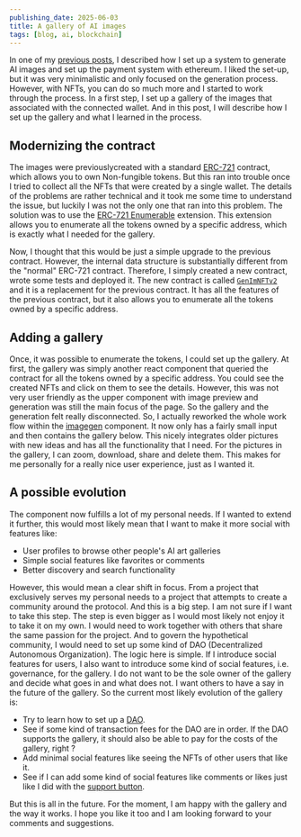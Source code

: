 ```yaml
---
publishing_date: 2025-06-03
title: A gallery of AI images
tags: [blog, ai, blockchain]
---
```


In one of my [previous posts](9), I described how I set up a system to generate AI images and set up the payment system with ethereum. I liked the set-up, but it was very minimalistic and only focused on the generation process. However, with NFTs, you can do so much more and I started to work through the process. In a first step, I set up a gallery of the images that associated with the connected wallet. And in this post, I will describe how I set up the gallery and what I learned in the process.

## Modernizing the contract

The images were previouslycreated with a standard [ERC-721](https://docs.openzeppelin.com/contracts/5.x/erc721) contract, which allows you to own Non-fungible tokens. But this ran into trouble once I tried to collect all the NFTs that were created by a single wallet. The details of the problems are rather technical and it took me some time to understand the issue, but luckily I was not the only one that ran into this problem. The solution was to use the [ERC-721 Enumerable](https://docs.openzeppelin.com/contracts/5.x/api/token/erc721#ERC721Enumerable) extension. This extension allows you to enumerate all the tokens owned by a specific address, which is exactly what I needed for the gallery.

Now, I thought that this would be just a simple upgrade to the previous contract. However, the internal data structure is substantially different from the "normal" ERC-721 contract. Therefore, I simply created a new contract, wrote some tests and deployed it. The new contract is called [`GenImNFTv2`](https://optimistic.etherscan.io/address/0x80f95d330417a4acEfEA415FE9eE28db7A0A1Cdb#code) and it is a replacement for the previous contract. It has all the features of the previous contract, but it also allows you to enumerate all the tokens owned by a specific address.

## Adding a gallery

Once, it was possible to enumerate the tokens, I could set up the gallery. At first, the gallery was simply another react component that queried the contract for all the tokens owned by a specific address. You could see the created NFTs and click on them to see the details. However, this was not very user friendly as the upper component with image preview and generation was still the main focus of the page. So the gallery and the generation felt really disconnected. So, I actually reworked the whole work flow within the [imagegen](../imagegen) component. It now only has a fairly small input and then contains the gallery below. This nicely integrates older pictures with new ideas and has all the functionality that I need. For the pictures in the gallery, I can zoom, download, share and delete them. This makes for me personally for a really nice user experience, just as I wanted it.

## A possible evolution

The component now fulfills a lot of my personal needs. If I wanted to extend it further, this would most likely mean that I want to make it more social with features like:

- User profiles to browse other people's AI art galleries
- Simple social features like favorites or comments
- Better discovery and search functionality

However, this would mean a clear shift in focus. From a project that exclusively serves my personal needs to a project that attempts to create a community around the protocol. And this is a big step. I am not sure if I want to take this step. The step is even bigger as I would most likely not enjoy it to take it on my own. I would need to work together with others that share the same passion for the project. And to govern the hypothetical community, I would need to set up some kind of DAO (Decentralized Autonomous Organization). The logic here is simple. If I introduce social features for users, I also want to introduce some kind of social features, i.e. governance, for the gallery. I do not want to be the sole owner of the gallery and decide what goes in and what does not. I want others to have a say in the future of the gallery. So the current most likely evolution of the gallery is:

- Try to learn how to set up a [DAO](https://docs.openzeppelin.com/contracts/5.x/governance).
- See if some kind of transaction fees for the DAO are in order. If the DAO supports the gallery, it should also be able to pay for the costs of the gallery, right ?
- Add minimal social features like seeing the NFTs of other users that like it.
- See if I can add some kind of social features like comments or likes just like I did with the [support button](7).

But this is all in the future. For the moment, I am happy with the gallery and the way it works. I hope you like it too and I am looking forward to your comments and suggestions.
